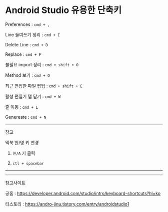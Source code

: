 # Android Studio 유용한 단축키



Preferences : `cmd + ,`

Line 들여쓰기 정리 : `cmd + I`

Delete Line : `cmd + D`

Replace : `cmd + F`

불필요 import 정리 : `cmd + shift + O`

Method 보기 : `cmd + O`

최근 편집한 파일 팝업 : `cmd + shift + E`

활성 편집기 탭 닫기 : `cmd + W`

줄 이동 : `cmd + L`

Genereate : `cmd + N`



---

참고 

맥북 한/영 키 변경

1. `한/A` 키 클릭

2. `ctl + spacebar` 

---





----

참고사이트

공홈 : https://developer.android.com/studio/intro/keyboard-shortcuts?hl=ko

티스토리 : https://andro-jinu.tistory.com/entry/androidstudio1



